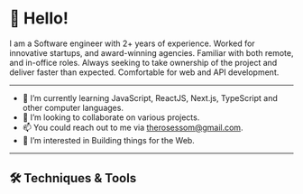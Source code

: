 # 👋 Hello!

I am a Software engineer with 2+ years of experience. Worked for innovative startups, and award-winning agencies. Familiar with both remote, and in-office roles. Always seeking to take ownership of the project and deliver faster than expected. Comfortable for web and API development.

-----
- 🌱 I’m currently learning JavaScript, ReactJS, Next.js, TypeScript and other computer languages.
- 💞️ I’m looking to collaborate on various projects.
- 📫 You could reach out to me via therosessom@gmail.com.
- 👀 I’m interested in Building things for the Web.
-----

## 🛠️ Techniques & Tools

<p dir="auto"><a target="_blank" rel="noopener noreferrer nofollow" href="https://camo.githubusercontent.com/b2d58ab156f6ecf7a4d055d442ae594fda2aaaa89f92bac74701e620a3d21cc1/68747470733a2f2f696d672e736869656c64732e696f2f62616467652f436f64652d4a6176615363726970742d696e666f726d6174696f6e616c3f7374796c653d666c617426636f6c6f723d696e666f726d6174696f6e616c266c6f676f3d6a617661736372697074"><img src="https://camo.githubusercontent.com/b2d58ab156f6ecf7a4d055d442ae594fda2aaaa89f92bac74701e620a3d21cc1/68747470733a2f2f696d672e736869656c64732e696f2f62616467652f436f64652d4a6176615363726970742d696e666f726d6174696f6e616c3f7374796c653d666c617426636f6c6f723d696e666f726d6174696f6e616c266c6f676f3d6a617661736372697074" alt="" data-canonical-src="https://img.shields.io/badge/Code-JavaScript-informational?style=flat&amp;color=informational&amp;logo=javascript" style="max-width: 100%;"></a>
<a target="_blank" rel="noopener noreferrer nofollow" href="https://camo.githubusercontent.com/656073ecafd0c8650db875a73c2b659abbaf6679ef55ae5a97a18e016e921eff/68747470733a2f2f696d672e736869656c64732e696f2f62616467652f436f64652d52656163742d696e666f726d6174696f6e616c3f7374796c653d666c617426636f6c6f723d696e666f726d6174696f6e616c266c6f676f3d7265616374"><img src="https://camo.githubusercontent.com/656073ecafd0c8650db875a73c2b659abbaf6679ef55ae5a97a18e016e921eff/68747470733a2f2f696d672e736869656c64732e696f2f62616467652f436f64652d52656163742d696e666f726d6174696f6e616c3f7374796c653d666c617426636f6c6f723d696e666f726d6174696f6e616c266c6f676f3d7265616374" alt="" data-canonical-src="https://img.shields.io/badge/Code-React-informational?style=flat&amp;color=informational&amp;logo=react" style="max-width: 100%;"></a>
<a target="_blank" rel="noopener noreferrer nofollow" href="/"><img src="https://camo.githubusercontent.com/656073ecafd0c8650db875a73c2b659abbaf6679ef55ae5a97a18e016e921eff/68747470733a2f2f696d672e736869656c64732e696f2f62616467652f436f64652d52656163742d696e666f726d6174696f6e616c3f7374796c653d666c617426636f6c6f723d696e666f726d6174696f6e616c266c6f676f3d7265616374" alt="" data-canonical-src="https://img.shields.io/badge/Code-Next.JS-informational?style=flat&amp;color=informational&amp;logo=next" style="max-width: 100%;"></a>
<a target="_blank" rel="noopener noreferrer nofollow" href="https://camo.githubusercontent.com/77382baf5e136a228e5d5ccc2095f18e950bac4b5155627902879680469b55cb/68747470733a2f2f696d672e736869656c64732e696f2f62616467652f436f64652d547970655363726970742d696e666f726d6174696f6e616c3f7374796c653d666c617426636f6c6f723d696e666f726d6174696f6e616c"><img src="https://camo.githubusercontent.com/77382baf5e136a228e5d5ccc2095f18e950bac4b5155627902879680469b55cb/68747470733a2f2f696d672e736869656c64732e696f2f62616467652f436f64652d547970655363726970742d696e666f726d6174696f6e616c3f7374796c653d666c617426636f6c6f723d696e666f726d6174696f6e616c" alt="" data-canonical-src="https://img.shields.io/badge/Code-TypeScript-informational?style=flat&amp;color=informational" style="max-width: 100%;"></a>
<a target="_blank" rel="noopener noreferrer nofollow" href="/"><img src="https://img.shields.io/badge/Code-MongodbAtlas-green.svg" alt="" data-canonical-src="https://img.shields.io/badge/Code-MongodbAtlas-informational?style=flat&amp;color=informational" style="max-width: 100%;"></a>
<a target="_blank" rel="noopener noreferrer nofollow" href="https://camo.githubusercontent.com/8daf8cd165dccdabfc751f02a1212c4bc703a14009c530b5609329c1cf2a37a6/68747470733a2f2f696d672e736869656c64732e696f2f62616467652f436f64652d45636d615363726970742d696e666f726d6174696f6e616c3f7374796c653d666c617426636f6c6f723d696e666f726d6174696f6e616c"><img src="https://camo.githubusercontent.com/8daf8cd165dccdabfc751f02a1212c4bc703a14009c530b5609329c1cf2a37a6/68747470733a2f2f696d672e736869656c64732e696f2f62616467652f436f64652d45636d615363726970742d696e666f726d6174696f6e616c3f7374796c653d666c617426636f6c6f723d696e666f726d6174696f6e616c" alt="" data-canonical-src="https://img.shields.io/badge/Code-EcmaScript-informational?style=flat&amp;color=informational" style="max-width: 100%;"></a>
<a target="_blank" rel="noopener noreferrer nofollow" href="https://camo.githubusercontent.com/93ba685f0e83b2fa000a2d8737ac6b18cea49d209e820380d441d9d7e2228fbf/68747470733a2f2f696d672e736869656c64732e696f2f62616467652f436f64652d4e6f64652d696e666f726d6174696f6e616c3f7374796c653d666c617426636f6c6f723d696e666f726d6174696f6e616c266c6f676f3d6e6f64652e6a73"><img src="https://camo.githubusercontent.com/93ba685f0e83b2fa000a2d8737ac6b18cea49d209e820380d441d9d7e2228fbf/68747470733a2f2f696d672e736869656c64732e696f2f62616467652f436f64652d4e6f64652d696e666f726d6174696f6e616c3f7374796c653d666c617426636f6c6f723d696e666f726d6174696f6e616c266c6f676f3d6e6f64652e6a73" alt="" data-canonical-src="https://img.shields.io/badge/Code-Node-informational?style=flat&amp;color=informational&amp;logo=node.js" style="max-width: 100%;"></a>
<a target="_blank" rel="noopener noreferrer nofollow" href="https://camo.githubusercontent.com/d1395e3bc8e331e6099de7051095fc8e48e2161f72deab678907b04409f08a31/68747470733a2f2f696d672e736869656c64732e696f2f62616467652f546f6f6c2d5765627061636b2d696e666f726d6174696f6e616c3f7374796c653d666c617426636f6c6f723d7761726e696e67266c6f676f3d7765627061636b"><img src="https://camo.githubusercontent.com/d1395e3bc8e331e6099de7051095fc8e48e2161f72deab678907b04409f08a31/68747470733a2f2f696d672e736869656c64732e696f2f62616467652f546f6f6c2d5765627061636b2d696e666f726d6174696f6e616c3f7374796c653d666c617426636f6c6f723d7761726e696e67266c6f676f3d7765627061636b" alt="" data-canonical-src="https://img.shields.io/badge/Tool-Webpack-informational?style=flat&amp;color=warning&amp;logo=webpack" style="max-width: 100%;"></a>
<a target="_blank" rel="noopener noreferrer nofollow" href="https://camo.githubusercontent.com/346ed3635e2328b5abc718d8314633043680963b164bad9864acb69f58c96b49/68747470733a2f2f696d672e736869656c64732e696f2f62616467652f546f6f6c2d534353532d696e666f726d6174696f6e616c3f7374796c653d666c617426636f6c6f723d7761726e696e67266c6f676f3d73617373"><img src="https://camo.githubusercontent.com/346ed3635e2328b5abc718d8314633043680963b164bad9864acb69f58c96b49/68747470733a2f2f696d672e736869656c64732e696f2f62616467652f546f6f6c2d534353532d696e666f726d6174696f6e616c3f7374796c653d666c617426636f6c6f723d7761726e696e67266c6f676f3d73617373" alt="" data-canonical-src="https://img.shields.io/badge/Tool-SCSS-informational?style=flat&amp;color=warning&amp;logo=sass" style="max-width: 100%;"></a></p>

<!---
Rosa-Kang/Rosa-Kang is a ✨ special ✨ repository because its `README.md` (this file) appears on your GitHub profile.
You can click the Preview link to take a look at your changes.
--->
